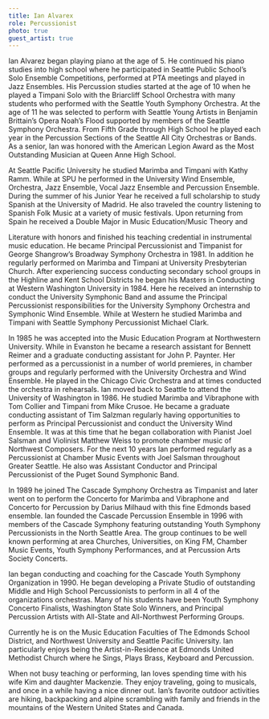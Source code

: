 ```yaml
---
title: Ian Alvarex
role: Percussionist
photo: true
guest_artist: true
---
```


Ian Alvarez began playing piano at the age of 5. He continued his piano studies into high school where he participated in Seattle Public School’s Solo Ensemble Competitions, performed at PTA meetings and played in Jazz Ensembles. His Percussion studies started at the age of 10 when he played a Timpani Solo with the Briarcliff School Orchestra with many students who performed with the Seattle Youth Symphony Orchestra. At the age of 11 he was selected to perform with Seattle Young Artists in Benjamin Brittain’s Opera Noah’s Flood supported by members of the Seattle Symphony Orchestra. From Fifth Grade through High School he played each year in the Percussion Sections of the Seattle All City Orchestras or Bands. As a senior, Ian was honored with the American Legion Award as the Most Outstanding Musician at Queen Anne High School.

At Seattle Pacific University he studied Marimba and Timpani with Kathy Ramm. While at SPU he performed in the University Wind Ensemble, Orchestra, Jazz Ensemble, Vocal Jazz Ensemble and Percussion Ensemble. During the summer of his Junior Year he received a full scholarship to study Spanish at the University of Madrid. He also traveled the country listening to Spanish Folk Music at a variety of music festivals. Upon returning from Spain he received a Double Major in Music Education/Music Theory and

Literature with honors and finished his teaching credential in instrumental music education. He became Principal Percussionist and Timpanist for George Shangrow’s Broadway Symphony Orchestra in 1981. In addition he regularly performed on Marimba and Timpani at University Presbyterian Church. After experiencing success conducting secondary school groups in the Highline and Kent School Districts he began his Masters in Conducting at Western Washington University in 1984. Here he received an internship to conduct the University Symphonic Band and assume the Principal Percussionist responsibilities for the University Symphony Orchestra and Symphonic Wind Ensemble. While at Western he studied Marimba and Timpani with Seattle Symphony Percussionist Michael Clark.

In 1985 he was accepted into the Music Education Program at Northwestern University. While in Evanston he became a research assistant for Bennett Reimer and a graduate conducting assistant for John P. Paynter. Her performed as a percussionist in a number of world premieres, in chamber groups and regularly performed with the University Orchestra and Wind Ensemble. He played in the Chicago Civic Orchestra and at times conducted the orchestra in rehearsals. Ian moved back to Seattle to attend the University of Washington in 1986. He studied Marimba and Vibraphone with Tom Collier and Timpani from Mike Crusoe. He became a graduate conducting assistant of Tim Salzman regularly having opportunities to perform as Principal Percussionist and conduct the University Wind Ensemble. It was at this time that he began collaboration with Pianist Joel Salsman and Violinist Matthew Weiss to promote chamber music of Northwest Composers. For the next 10 years Ian performed regularly as a Percussionist at Chamber Music Events with Joel Salsman throughout Greater Seattle. He also was Assistant Conductor and Principal Percussionist of the Puget Sound Symphonic Band.

In 1989 he joined The Cascade Symphony Orchestra as Timpanist and later went on to perform the Concerto for Marimba and Vibraphone and Concerto for Percussion by Darius Milhaud with this fine Edmonds based ensemble. Ian founded the Cascade Percussion Ensemble in 1996 with members of the Cascade Symphony featuring outstanding Youth Symphony Percussionists in the North Seattle Area. The group continues to be well known performing at area Churches, Universities, on King FM, Chamber Music Events, Youth Symphony Performances, and at Percussion Arts Society Concerts.

Ian began conducting and coaching for the Cascade Youth Symphony Organization in 1990. He began developing a Private Studio of outstanding Middle and High School Percussionists to perform in all 4 of the organizations orchestras. Many of his students have been Youth Symphony Concerto Finalists, Washington State Solo Winners, and Principal Percussion Artists with All-State and All-Northwest Performing Groups.

Currently he is on the Music Education Faculties of The Edmonds School District, and Northwest University and Seattle Pacific University. Ian particularly enjoys being the Artist-in-Residence at Edmonds United Methodist Church where he Sings, Plays Brass, Keyboard and Percussion.

When not busy teaching or performing, Ian loves spending time with his wife Kim and daughter Mackenzie. They enjoy traveling, going to musicals, and once in a while having a nice dinner out. Ian’s favorite outdoor activities are hiking, backpacking and alpine scrambling with family and friends in the mountains of the Western United States and Canada.